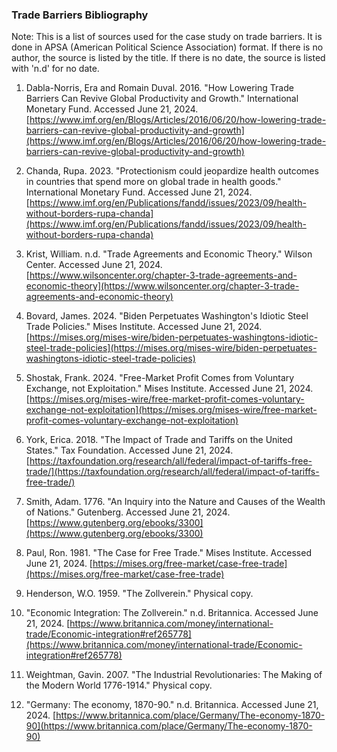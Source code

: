 ### Trade Barriers Bibliography

Note: This is a list of sources used for the case study on trade barriers. It is done in APSA (American Political Science Association) format. If there is no author, the source is listed by the title. If there is no date, the source is listed with 'n.d' for no date.

1. Dabla-Norris, Era and Romain Duval. 2016. "How Lowering Trade Barriers Can Revive Global Productivity and Growth." International Monetary Fund. Accessed June 21, 2024. [https://www.imf.org/en/Blogs/Articles/2016/06/20/how-lowering-trade-barriers-can-revive-global-productivity-and-growth](https://www.imf.org/en/Blogs/Articles/2016/06/20/how-lowering-trade-barriers-can-revive-global-productivity-and-growth)

2. Chanda, Rupa. 2023. "Protectionism could jeopardize health outcomes in countries that spend more on global trade in health goods." International Monetary Fund. Accessed June 21, 2024. [https://www.imf.org/en/Publications/fandd/issues/2023/09/health-without-borders-rupa-chanda](https://www.imf.org/en/Publications/fandd/issues/2023/09/health-without-borders-rupa-chanda)

3. Krist, William. n.d. "Trade Agreements and Economic Theory." Wilson Center. Accessed June 21, 2024. [https://www.wilsoncenter.org/chapter-3-trade-agreements-and-economic-theory](https://www.wilsoncenter.org/chapter-3-trade-agreements-and-economic-theory)

4. Bovard, James. 2024. "Biden Perpetuates Washington's Idiotic Steel Trade Policies." Mises Institute. Accessed June 21, 2024. [https://mises.org/mises-wire/biden-perpetuates-washingtons-idiotic-steel-trade-policies](https://mises.org/mises-wire/biden-perpetuates-washingtons-idiotic-steel-trade-policies)

5. Shostak, Frank. 2024. "Free-Market Profit Comes from Voluntary Exchange, not Exploitation." Mises Institute. Accessed June 21, 2024. [https://mises.org/mises-wire/free-market-profit-comes-voluntary-exchange-not-exploitation](https://mises.org/mises-wire/free-market-profit-comes-voluntary-exchange-not-exploitation)

6. York, Erica. 2018. "The Impact of Trade and Tariffs on the United States." Tax Foundation. Accessed June 21, 2024. [https://taxfoundation.org/research/all/federal/impact-of-tariffs-free-trade/](https://taxfoundation.org/research/all/federal/impact-of-tariffs-free-trade/)

7. Smith, Adam. 1776. "An Inquiry into the Nature and Causes of the Wealth of Nations." Gutenberg. Accessed June 21, 2024. [https://www.gutenberg.org/ebooks/3300](https://www.gutenberg.org/ebooks/3300)

8. Paul, Ron. 1981. "The Case for Free Trade." Mises Institute. Accessed June 21, 2024. [https://mises.org/free-market/case-free-trade](https://mises.org/free-market/case-free-trade)

9. Henderson, W.O. 1959. "The Zollverein." Physical copy.

10. "Economic Integration: The Zollverein." n.d. Britannica. Accessed June 21, 2024. [https://www.britannica.com/money/international-trade/Economic-integration#ref265778](https://www.britannica.com/money/international-trade/Economic-integration#ref265778)

11. Weightman, Gavin. 2007. "The Industrial Revolutionaries: The Making of the Modern World 1776-1914." Physical copy.

12. "Germany: The economy, 1870-90." n.d. Britannica. Accessed June 21, 2024. [https://www.britannica.com/place/Germany/The-economy-1870-90](https://www.britannica.com/place/Germany/The-economy-1870-90)
